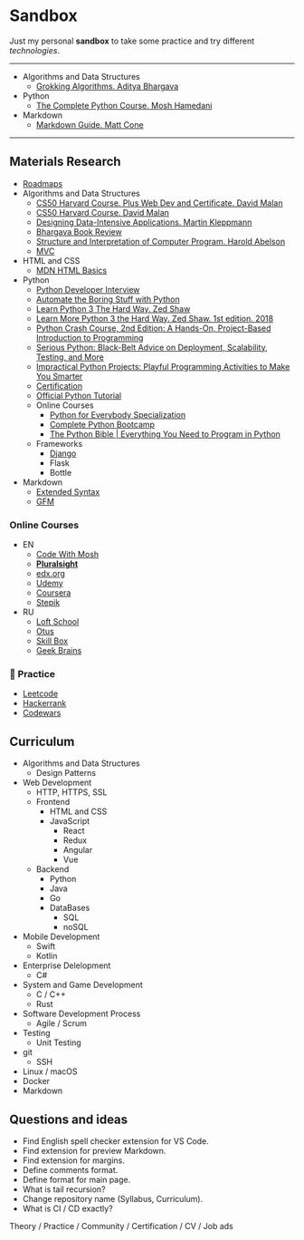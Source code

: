 # Sandbox

Just my personal **sandbox** to take some practice and try different *technologies*.


---

* Algorithms and Data Structures
    * [Grokking Algorithms. Aditya Bhargava](https://github.com/anthonysavchenko/sandbox/blob/master/algorithms/grokking_algorithms_bhargava/synopsis.md)
* Python
    * [The Complete Python Course. Mosh Hamedani](https://github.com/anthonysavchenko/sandbox/blob/master/python/python_course_hamedani/synopsis.md)
* Markdown
    * [Markdown Guide. Matt Cone](https://github.com/anthonysavchenko/sandbox/blob/master/markdown/markdown_guide_cone/synopsis.md)

---


## Materials Research

* [Roadmaps](https://roadmap.sh/)
* Algorithms and Data Structures
    * [CS50 Harvard Course. Plus Web Dev and Certificate. David Malan](https://www.edx.org/professional-certificate/harvardx-computer-science-for-web-programming)
    * [CS50 Harvard Course. David Malan](https://cs50.harvard.edu)
    * [Designing Data-Intensive Applications. Martin Kleppmann]()
    * [Bhargava Book Review](https://medium.com/hackernoon/grokking-algorithms-book-review-aa4459da93f5)
    * [Structure and Interpretation of Computer Program. Harold Abelson](https://mitpress.mit.edu/sites/default/files/sicp/full-text/book/book.html)
    * [MVC](https://en.wikipedia.org/wiki/Model%E2%80%93view%E2%80%93controller)
* HTML and CSS
    * [MDN HTML Basics](https://developer.mozilla.org/en-US/docs/Learn/Getting_started_with_the_web/HTML_basics)
* Python
    * [Python Developer Interview](https://www.youtube.com/watch?v=VFBXx7O9BxU)
    * [Automate the Boring Stuff with Python](http://inventwithpython.com/)
    * [Learn Python 3 The Hard Way. Zed Shaw](https://shop.learncodethehardway.org/access/buy/9/)
    * [Learn More Python 3 the Hard Way. Zed Shaw. 1st edition. 2018](https://www.amazon.com/Learn-More-Python-Hard-Way/dp/0134123484)
    * [Python Crash Course, 2nd Edition: A Hands-On, Project-Based Introduction to Programming](https://www.amazon.com/Python-Crash-Course-Eric-Matthes-ebook/dp/B07J4521M3/)
    * [Serious Python: Black-Belt Advice on Deployment, Scalability, Testing, and More](https://www.amazon.com/dp/1593278780/)
    * [Impractical Python Projects: Playful Programming Activities to Make You Smarter](https://www.amazon.com/Impractical-Python-Projects-Programming-Activities-ebook/dp/B077WZ43P2)
    * [Certification](https://hackr.io/blog/python-certification)
    * [Official Python Tutorial](docs.python.org)
    * Online Courses
	    * [Python for Everybody Specialization](coursera.org)
	    * [Complete Python Bootcamp](udemy.com)
	    * [The Python Bible | Everything You Need to Program in Python](udemy.com)
    * Frameworks
        * [Django](https://www.djangoproject.com/)
        * Flask
        * Bottle
* Markdown
    * [Extended Syntax](https://www.markdownguide.org/extended-syntax/)
    * [GFM](https://github.github.com/gfm/)


### Online Courses

* EN
    * [Code With Mosh](https://codewithmosh.com/)
    * **[Pluralsight](https://www.pluralsight.com/offer/2020/free-april-month/)**
    * [edx.org](https://www.edx.org/)
    * [Udemy](https://www.udemy.com/)
    * [Coursera](https://www.coursera.org/)
    * [Stepik](https://stepik.org/)
* RU
    * [Loft School](https://loftschool.com/)
    * [Otus](https://otus.ru/)
    * [Skill Box](https://skillbox.ru/)
    * [Geek Brains](https://geekbrains.ru/)


### 🔨 Practice

* [Leetcode](https://leetcode.com/)
* [Hackerrank](https://www.hackerrank.com/)
* [Codewars](https://www.codewars.com/)


## Curriculum

* Algorithms and Data Structures
    * Design Patterns
* Web Development
    * HTTP, HTTPS, SSL
    * Frontend
        * HTML and CSS
        * JavaScript
            * React
            * Redux
            * Angular
            * Vue
    * Backend
        * Python
        * Java
        * Go
        * DataBases
            * SQL
            * noSQL
* Mobile Development
    * Swift
    * Kotlin
* Enterprise Delelopment
    * C#
* System and Game Development
    * C / C++
    * Rust
* Software Development Process
    * Agile / Scrum
* Testing
    * Unit Testing
* git
    * SSH
* Linux / macOS
* Docker
* Markdown


## Questions and ideas

* Find English spell checker extension for VS Code.
* Find extension for preview Markdown.
* Find extension for margins.
* Define comments format.
* Define format for main page.
* What is tail recursion?
* Change repository name (Syllabus, Curriculum).
* What is CI / CD exactly?


Theory / Practice / Community / Certification / CV / Job ads
